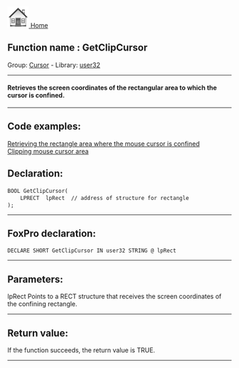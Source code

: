 [<img src="../../images/home.png"> Home ](https://github.com/VFPX/Win32API)  

## Function name : GetClipCursor
Group: [Cursor](../../functions_group.md#Cursor)  -  Library: [user32](../../../libraries.md#user32)  
***  


#### Retrieves the screen coordinates of the rectangular area to which the cursor is confined.
***  


## Code examples:
[Retrieving the rectangle area where the mouse cursor is confined](../../samples/sample_074.md)  
[Clipping mouse cursor area](../../samples/sample_080.md)  

## Declaration:
```foxpro  
BOOL GetClipCursor(
	LPRECT  lpRect 	// address of structure for rectangle
);  
```  
***  


## FoxPro declaration:
```foxpro  
DECLARE SHORT GetClipCursor IN user32 STRING @ lpRect  
```  
***  


## Parameters:
lpRect
Points to a RECT structure that receives the screen coordinates of the confining rectangle.  
***  


## Return value:
If the function succeeds, the return value is TRUE.
  
***  

